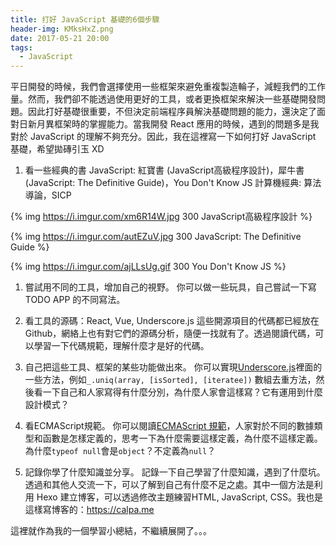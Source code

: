 ```yaml
---
title: 打好 JavaScript 基礎的6個步驟
header-img: KMksHxZ.png
date: 2017-05-21 20:00
tags:
  - JavaScript
---
```


平日開發的時候，我們會選擇使用一些框架來避免重複製造輪子，減輕我們的工作量。然而，我們卻不能透過使用更好的工具，或者更換框架來解決一些基礎開發問題。因此打好基礎很重要，不但決定前端程序員解決基礎問題的能力，還決定了面對日新月異框架時的掌握能力。當我開發 React 應用的時候，遇到的問題多是我對於 JavaScript 的理解不夠充分。因此，我在這裡寫一下如何打好 JavaScript 基礎，希望拋磚引玉 XD

1. 看一些經典的書
  JavaScript: 紅寶書 (JavaScript高級程序設計)，犀牛書 (JavaScript: The Definitive Guide)，You Don't Know JS
  計算機經典: 算法導論，SICP

  {% img https://i.imgur.com/xm6R14W.jpg 300 JavaScript高級程序設計 %}

  {% img https://i.imgur.com/autEZuV.jpg 300 JavaScript: The Definitive Guide %}

  {% img https://i.imgur.com/ajLLsUg.gif 300 You Don't Know JS %}

1. 嘗試用不同的工具，增加自己的視野。
  你可以做一些玩具，自己嘗試一下寫TODO APP 的不同寫法。

1. 看工具的源碼：React, Vue, Underscore.js
  這些開源項目的代碼都已經放在 Github，網絡上也有對它們的源碼分析，隨便一找就有了。透過閱讀代碼，可以學習一下代碼規範，理解什麼才是好的代碼。

1. 自己把這些工具、框架的某些功能做出來。
  你可以實現[Underscore.js](http://underscorejs.org/)裡面的一些方法，例如`_.uniq(array, [isSorted], [iteratee])` 數組去重方法，然後看一下自己和人家寫得有什麼分別，為什麼人家會這樣寫？它有運用到什麼設計模式？

1. 看ECMAScript規範。
  你可以閱讀[ECMAScript 規範](https://tc39.github.io/ecma262)，人家對於不同的數據類型和函數是怎樣定義的，思考一下為什麼需要這樣定義，為什麼不這樣定義。
  為什麼`typeof null`會是`object`？不定義為`null`？

1. 記錄你學了什麼知識並分享。
  記錄一下自己學習了什麼知識，遇到了什麼坑。透過和其他人交流一下，可以了解到自己有什麼不足之處。其中一個方法是利用 Hexo 建立博客，可以透過修改主題練習HTML, JavaScript, CSS。我也是這樣寫博客的：https://calpa.me

這裡就作為我的一個學習小總結，不繼續展開了。。。
